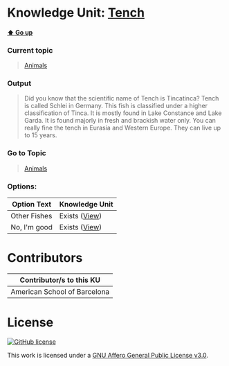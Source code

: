 # Knowledge Unit: [Tench](../../knowledge_units/animals/tench.md)

#### [:arrow_up: Go up](../../topics/animals.md)
### Current topic
> [Animals](../../topics/animals.md)
### Output
> Did you know that the scientific name of Tench is Tincatinca? Tench is called Schlei in Germany. This fish is classified under a higher classification of Tinca. It is mostly found in Lake Constance and Lake Garda. It is found majorly in fresh and brackish water only. You can really fine the tench in Eurasia and Western Europe. They can live up to 15 years.
### Go to Topic
> [Animals](../../topics/animals.md)

### Options: 

| Option Text | Knowledge Unit |
| - | - |  
| Other Fishes  |  Exists ([View](../../knowledge_units/animals/other-fishes.md))  |  
| No, I&#039;m good  |  Exists ([View](../../knowledge_units/animals/no-im-good.md))  | 

# Contributors

| Contributor/s to this KU |
| - | 
| American School of Barcelona |

# License
[![GitHub license](https://img.shields.io/github/license/inbrainz/cerebro)](https://github.com/inbrainz/cerebro/blob/master/LICENSE)

This work is licensed under a [GNU Affero General Public License v3.0](https://www.gnu.org/licenses/agpl-3.0.txt).
